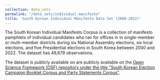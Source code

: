 ```yaml
---
collection: data_sets
permalink: "/data_sets/individual_manifesto"
title: 'South Korean Individual Manifesto Data Set (2000-2022)'
---
```


The South Korean Individual Manifesto Corpus is a collection of manifesto pamphlets of individual candidates who ran for offices in in single-member or multi-member districts during six National Assembly elections, six local elections, and five Presidential elections in South Korea between 2000 and 2022. The dataset has 49,679 observations.

The dataset is publicly available on are publicly available on the [Open Science Framework (OSF) repository under the title "South Korean Election Campaign Booklet Corpus and Party Statements Corpus"](https://doi.org/10.17605/OSF.IO/RCT9Y).